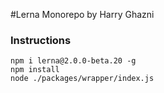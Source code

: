 #Lerna Monorepo
by Harry Ghazni

### Instructions
```
npm i lerna@2.0.0-beta.20 -g
npm install
node ./packages/wrapper/index.js
```